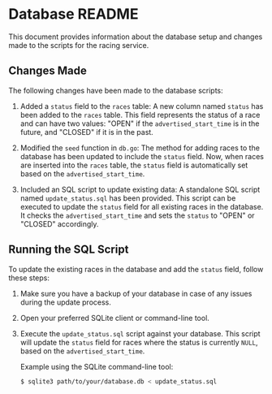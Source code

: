 # Database README

This document provides information about the database setup and changes made to the scripts for the racing service.

## Changes Made

The following changes have been made to the database scripts:

1. Added a `status` field to the `races` table: A new column named `status` has been added to the `races` table. This field represents the status of a race and can have two values: "OPEN" if the `advertised_start_time` is in the future, and "CLOSED" if it is in the past.

2. Modified the `seed` function in `db.go`: The method for adding races to the database has been updated to include the `status` field. Now, when races are inserted into the `races` table, the `status` field is automatically set based on the `advertised_start_time`.

3. Included an SQL script to update existing data: A standalone SQL script named `update_status.sql` has been provided. This script can be executed to update the `status` field for all existing races in the database. It checks the `advertised_start_time` and sets the `status` to "OPEN" or "CLOSED" accordingly.

## Running the SQL Script

To update the existing races in the database and add the `status` field, follow these steps:

1. Make sure you have a backup of your database in case of any issues during the update process.

2. Open your preferred SQLite client or command-line tool.

3. Execute the `update_status.sql` script against your database. This script will update the `status` field for races where the status is currently `NULL`, based on the `advertised_start_time`.

   Example using the SQLite command-line tool:
   ```bash
   $ sqlite3 path/to/your/database.db < update_status.sql
